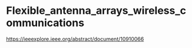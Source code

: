 # Flexible_antenna_arrays_wireless_communications
https://ieeexplore.ieee.org/abstract/document/10910066
